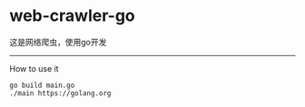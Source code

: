 # web-crawler-go
这是网络爬虫，使用go开发

---
How to use it

```shell
go build main.go
./main https://golang.org
```
